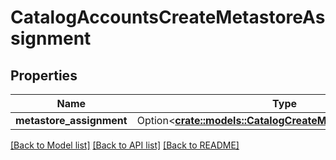 # CatalogAccountsCreateMetastoreAssignment

## Properties

Name | Type | Description | Notes
------------ | ------------- | ------------- | -------------
**metastore_assignment** | Option<[**crate::models::CatalogCreateMetastoreAssignment**](CatalogCreateMetastoreAssignment.md)> |  | [optional]

[[Back to Model list]](../README.md#documentation-for-models) [[Back to API list]](../README.md#documentation-for-api-endpoints) [[Back to README]](../README.md)


